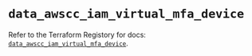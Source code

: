 # `data_awscc_iam_virtual_mfa_device`

Refer to the Terraform Registory for docs: [`data_awscc_iam_virtual_mfa_device`](https://registry.terraform.io/providers/hashicorp/awscc/0.70.0/docs/data-sources/iam_virtual_mfa_device).
